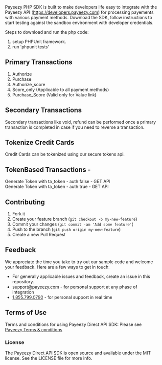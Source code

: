 Payeezy PHP SDK is built to make developers life easy to integrate with the Payeezy API (https://developers.payeezy.com) for processing payements with various payment methods. Download the SDK, follow instructions to start testing against the sandbox environment with developer credentials.

Steps to download and run the php code:                                                                                                      
1. setup PHPUnit framework.                                                                                                                 
2. run 'phpunit tests'

Primary Transactions
-------------------------

1) Authorize
2) Purchase
3) Authorize_score
4) Score_only (Applicable to all payment methods)
5) Purchase_Score (Valid only for Value link)


Secondary Transactions
-------------------------
Secondary transactions like void, refund can be performed once a primary transaction is completed in case if you need to reverse a transaction.

Tokenize Credit Cards
-------------------------
Credit Cards can be tokenized using our secure tokens api.

TokenBased Transactions -
-------------------------
Generate Token with ta_token - auth false - GET API                                                                                            
Generate Token with ta_token - auth true - GET API

## Contributing

1. Fork it 
2. Create your feature branch (`git checkout -b my-new-feature`)
3. Commit your changes (`git commit -am 'Add some feature'`)
4. Push to the branch (`git push origin my-new-feature`)
5. Create a new Pull Request  


## Feedback
We appreciate the time you take to try out our sample code and welcome your feedback. Here are a few ways to get in touch:
* For generally applicable issues and feedback, create an issue in this repository.
* support@payeezy.com - for personal support at any phase of integration
* [1.855.799.0790](tel:+18557990790)  - for personal support in real time 

## Terms of Use
Terms and conditions for using Payeezy Direct API SDK: Please see [Payeezy Terms & conditions](https://developer.payeezy.com/terms-use)



### License
The Payeezy Direct API SDK is open source and available under the MIT license. See the LICENSE file for more info.
